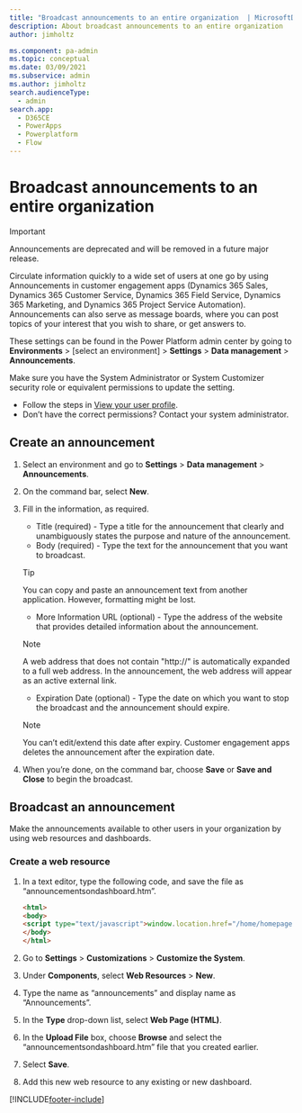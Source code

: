```yaml
---
title: "Broadcast announcements to an entire organization  | MicrosoftDocs"
description: About broadcast announcements to an entire organization 
author: jimholtz

ms.component: pa-admin
ms.topic: conceptual
ms.date: 03/09/2021
ms.subservice: admin
ms.author: jimholtz 
search.audienceType: 
  - admin
search.app:
  - D365CE
  - PowerApps
  - Powerplatform
  - Flow
---
```

# Broadcast announcements to an entire organization 

> [!IMPORTANT]
> Announcements are deprecated and will be removed in a future major release.

Circulate information quickly to a wide set of users at one go by using Announcements in customer engagement apps (Dynamics 365 Sales, Dynamics 365 Customer Service, Dynamics 365 Field Service, Dynamics 365 Marketing, and Dynamics 365 Project Service Automation). Announcements can also serve as message boards, where you can post topics of your interest that you wish to share, or get answers to.

These settings can be found in the Power Platform admin center by going to **Environments** > [select an environment] > **Settings** > **Data management** > **Announcements**.

Make sure you have the System Administrator or System Customizer security role or equivalent permissions to update the setting.

- Follow the steps in [View your user profile](/powerapps/user/view-your-user-profile).
- Don’t have the correct permissions? Contact your system administrator.

## Create an announcement

1. Select an environment and go to **Settings** > **Data management** > **Announcements**.

2. On the command bar, select **New**.

3. Fill in the information, as required. 

   - Title (required) - Type a title for the announcement that clearly and unambiguously states the purpose and nature of the announcement.
   - Body (required) - Type the text for the announcement that you want to broadcast.

   > [!TIP]
   > You can copy and paste an announcement text from another application. However, formatting might be lost.

   - More Information URL (optional) - Type the address of the website that provides detailed information about the announcement. 

   > [!NOTE]
   > A web address that does not contain "http://" is automatically expanded to a full web address. In the announcement, the web address will appear as an active external link.

   - Expiration Date (optional) - Type the date on which you want to stop the broadcast and the announcement should expire.

   > [!NOTE]
   > You can’t edit/extend this date after expiry. Customer engagement apps deletes the announcement after the expiration date.

4. When you’re done, on the command bar, choose **Save** or **Save and Close** to begin the broadcast.

## Broadcast an announcement

Make the announcements available to other users in your organization by using web resources and dashboards.

### Create a web resource

1. In a text editor, type the following code, and save the file as “announcementsondashboard.htm”.

    ```html  
    <html>
    <body>
    <script type="text/javascript">window.location.href="/home/homepage/home_news.aspx?pagemode=iframe";</script>
    </body>
    </html>
    ```  

2. Go to **Settings** > **Customizations** > **Customize the System**.

3. Under **Components**, select **Web Resources** > **New**.

4. Type the name as “announcements” and display name as “Announcements”.

5. In the **Type** drop-down list, select **Web Page (HTML)**.

6. In the **Upload File** box, choose **Browse** and select the “announcementsondashboard.htm” file that you created earlier.

7. Select **Save**.

8. Add this new web resource to any existing or new dashboard.


[!INCLUDE[footer-include](../includes/footer-banner.md)]